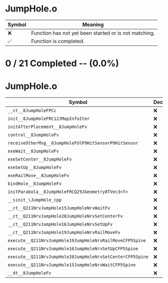 # JumpHole.o
| Symbol | Meaning 
| ------------- | ------------- 
| :x: | Function has not yet been started or is not matching. 
| :white_check_mark: | Function is completed. 


# 0 / 21 Completed -- (0.0%)
# JumpHole.o
| Symbol | Decompiled? |
| ------------- | ------------- |
| `__ct__8JumpHoleFPCc` | :x: |
| `init__8JumpHoleFRC12JMapInfoIter` | :x: |
| `initAfterPlacement__8JumpHoleFv` | :x: |
| `control__8JumpHoleFv` | :x: |
| `receiveOtherMsg__8JumpHoleFUlP9HitSensorP9HitSensor` | :x: |
| `exeWait__8JumpHoleFv` | :x: |
| `exeSetCenter__8JumpHoleFv` | :x: |
| `exeSetUp__8JumpHoleFv` | :x: |
| `exeRailMove__8JumpHoleFv` | :x: |
| `bindHole__8JumpHoleFv` | :x: |
| `initParabola__8JumpHoleFRCQ29JGeometry8TVec3<f>` | :x: |
| `__sinit_\JumpHole_cpp` | :x: |
| `__ct__Q211NrvJumpHole15JumpHoleNrvWaitFv` | :x: |
| `__ct__Q211NrvJumpHole20JumpHoleNrvSetCenterFv` | :x: |
| `__ct__Q211NrvJumpHole16JumpHoleNrvSetUpFv` | :x: |
| `__ct__Q211NrvJumpHole19JumpHoleNrvRailMoveFv` | :x: |
| `execute__Q211NrvJumpHole19JumpHoleNrvRailMoveCFP5Spine` | :x: |
| `execute__Q211NrvJumpHole16JumpHoleNrvSetUpCFP5Spine` | :x: |
| `execute__Q211NrvJumpHole20JumpHoleNrvSetCenterCFP5Spine` | :x: |
| `execute__Q211NrvJumpHole15JumpHoleNrvWaitCFP5Spine` | :x: |
| `__dt__8JumpHoleFv` | :x: |
